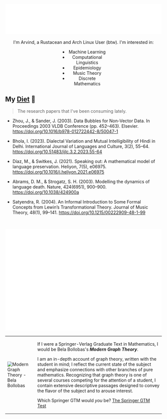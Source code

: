 <p align="center"><img src="./header.svg" /></p>

<p align="center" style="text-align: center;">
I'm Arvind, a Rustacean and Arch Linux User (btw). I'm interested in:
<ul style="width: 25%; margin-left: auto; margin-right: auto; text-align: center;">
  <li> Machine Learning </li>
  <li>Computational Linguistics</li>
  <li>Epidemiology</li>
  <li>Music Theory</li>
  <li>Discrete Mathematics</li>
</ul>
</p>


## My [Diet](https://github.com/Quantalabs/diet) 🍔
> The research papers that I've been consuming lately.

<!-- BEGIN CITE -->
- Zhou, J., & Sander, J. (2003). Data Bubbles for Non-Vector Data. In Proceedings 2003 VLDB Conference (pp. 452–463). Elsevier. https://doi.org/10.1016/b978-012722442-8/50047-1

- Bhola, I. (2023). Dialectal Variation and Mutual Intelligibility of Hindi in Delhi. International Journal of Languages and Culture, 3(2), 55–64. https://doi.org/10.51483/ijlc.3.2.2023.55-64

- Díaz, M., & Switkes, J. (2021). Speaking out: A mathematical model of language preservation. Heliyon, 7(5), e06975. https://doi.org/10.1016/j.heliyon.2021.e06975

- Abrams, D. M., & Strogatz, S. H. (2003). Modelling the dynamics of language death. Nature, 424(6951), 900–900. https://doi.org/10.1038/424900a

- Satyendra, R. (2004). An Informal Introduction to Some Formal Concepts from Lewin’s Transformational Theory. Journal of Music Theory, 48(1), 99–141. https://doi.org/10.1215/00222909-48-1-99

<!-- END CITE -->

<br/>
<p align="center">
  <img src="./iso_calendar.svg">
</p>

<table><tr><td><img src="http://math.jhu.edu/~savitt/GTM/bollobas.jpg" width=400 alt="Modern Graph Theory - Bela Bollobas"></td><td><p>If I were a Springer-Verlag Graduate Text in Mathematics, I would be Bela Bollobas's <b><i>Modern Graph Theory</i></b>.</p><p>I am an in-depth account of graph theory, written with the student in mind; I reflect the current state of the subject and emphasize connections with other branches of pure mathematics.   Recognizing that graph theory is one of several courses competing for the attention of a student, I contain extensive descriptive passages designed to convey the flavor of the subject and to arouse interest.</p><p>Which Springer GTM would <i>you</i> be? <a href="http://math.jhu.edu/~savitt/GTM.html">The Springer GTM Test</a></p></td></tr></table>
